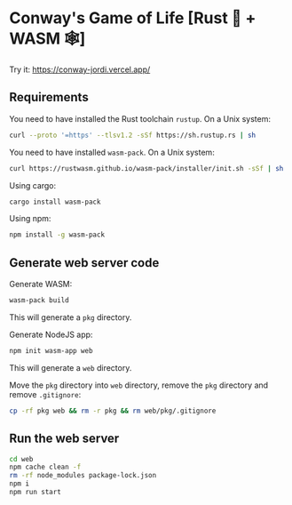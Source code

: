 # Conway's Game of Life [Rust 🦀 + WASM 🕸️]

Try it: https://conway-jordi.vercel.app/

## Requirements 

You need to have installed the Rust toolchain `rustup`. On a Unix system:
```sh
curl --proto '=https' --tlsv1.2 -sSf https://sh.rustup.rs | sh
```

You need to have installed `wasm-pack`. On a Unix system:
```sh
curl https://rustwasm.github.io/wasm-pack/installer/init.sh -sSf | sh
```
Using cargo:
```sh
cargo install wasm-pack
```
Using npm:
```sh
npm install -g wasm-pack
```

## Generate web server code

Generate WASM:
```sh
wasm-pack build
```
This will generate a `pkg` directory.

Generate NodeJS app:
```sh
npm init wasm-app web
```
This will generate a `web` directory.

Move the `pkg` directory into `web` directory, remove the `pkg` directory and remove `.gitignore`:
```sh
cp -rf pkg web && rm -r pkg && rm web/pkg/.gitignore
```

## Run the web server

```sh
cd web
npm cache clean -f
rm -rf node_modules package-lock.json
npm i
npm run start
```